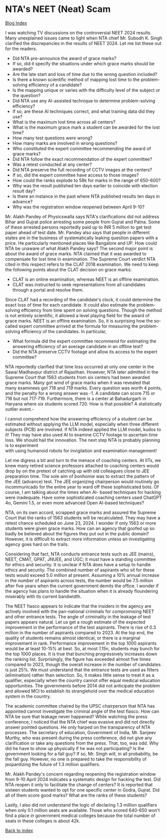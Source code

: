 # NTA's NEET (Neat) Scam

[Blog Index](../index.md)

I was watching TV discussions on the controversial NEET 2024 results. Many unexplained issues came to 
light when NTA chief Mr. Subodh K. Singh clarified the discrepancies in the results of NEET 2024. Let 
me list these out for the readers.

- Did NTA pre-announce the award of grace marks?
- If so, did it specify the situations under which grace marks should be awarded?
- Are the late start and loss of time due to the wrong question included? 
- Is there a known scientific method of mapping lost time to the problem-solving efficiency of a candidate?
- Is the mapping unique or varies with the difficulty level of the subject or the question?
- Did NTA use any AI-assisted technique to determine problem-solving efficiency?
- If so, are these AI techniques correct, and what training data did they use?
- What is the maximum lost time across all centers?
- What is the maximum grace mark a student can be awarded for the lost time?
- How many test questions were wrong? 
- How many marks are involved in wrong questions?
- Who constituted the expert committee recommending the award of grace marks?
- Did NTA follow the exact recommendation of the expert committee?
- Was a retest conducted at any center?
- Did NTA preserve the full recording of CCTV images at the centers?
- If so, did the expert committee have access to those images?
- How could the ranks explode to 58k for marks in the range of 650-600?
- Why was the result published ten days earlier to coincide with election result day?
- Is there an instance in the past where NTA published results ten days in advance?
- Why was the registration window reopened between April 9-10? 

Mr. Alakh Pandey of Physicswalla says NTA's clarifications did not address Bihar and Gujrat 
police arresting some people from Gujrat and Patna. Some of these arrested persons reportedly paid
up to INR 5 million to get test paper ahead of test date. Mr. Pandey also says that people in 
different states are in the business of systematically leaking question papers with a price. He 
particularly mentioned places like Bangalore and UP. How could NTA be unaware of what Alakh Pandey 
says? The second major point is about the award of grace marks. NTA claimed that it was awarded to 
compensate for lost time in examination. The Supreme Court verdict NTA cited in this respect refers to
the CLAT 2018 examination. We need to keep the following points about the CLAT decision on grace marks:

- CLAT is an online examination, whereas NEET is an offline examination.
- CLAT was instructed to seek representations from all candidates through a portal and resolve them.
  
Since CLAT had a recording of the candidate's clock, it could determine the exact loss of time for each
candidate. It could also estimate the problem-solving efficiency from time spent on solving questions.
Though the method is not entirely scientific, it allowed a level playing field for the 
award of grace marks. NEET is an offline examination. So, it is surprising how the so-called expert
committee arrived at the formula for measuring the problem-solving efficiency of the candidates. In
particular,

- What formula did the expert committee recommend for estimating the answering efficiency of an average candidate in an offline test?
- Did the NTA preserve CCTV footage and allow its access to the expert committee? 

NTA reportedly clarified that time loss occurred at only one center in the Sawai Madhavpur
district of Rajasthan. However, NTA later admitted in the Supreme Court that 1563 students from six 
centers had been awarded grace marks. Many got wind of grace marks when it was revealed that
many examinees got 718 and 719 marks. Every question was worth 4 points, and the penalty for a wrong 
answer was -1.  A candidate can score 715 or 716 but not 717-719. Furthermore, there is a
center at Bahadurgarh in Haryana where six students scored 720. How is that possible? A statistically 
outlier event.-

I cannot comprehend how the answering efficiency of a student can be estimated without applying the 
LLM model, especially when three different subjects (PCB) are involved. If NTA indeed applied the LLM 
model, kudos to it! They may have also used AI to examine CCTV footage to ascertain time loss.  We 
should hail the innovation. The next step NTA is probably planning is to experiment  
with using humanoid robots for invigilation and examination management!

Let me digress a bit and turn to the menace of coaching centers. At IITs, we knew many retired science 
professors attached to coaching centers would drop by on the pretext of catching up with old 
colleagues close to JEE preparation time. The sole aim of <i>bonhomie</i> was to extract the pattern 
of the JEE (advance) test. The JEE organizing chairperson would routinely go incommunicado for the 
entire year to ward off these sophisticated bots. Of course, I am talking about the times when AI-
based techniques for hacking were inadequate. Have some sophisticated coaching centers
used ChatGPT 4o, Gemini 1.5, or even more advanced Open AI-based techniques?

NTA, on its own accord, scrapped grace marks and assured the Supreme Court that the ranks of 1563 
students will be recalculated. They may have a retest chance scheduled on June 23, 2024. I wonder if 
only 1563 or more students were given grace marks. How can an agency that goofed
up so badly be believed about the figures they put out in the public domain? However, it is difficult
to extract more information unless an investigating agency goes hard on the trails. 

Considering that fact, NTA conducts entrance tests such as JEE (mains), NEET, CMAT, GPAT, JNUEE, and 
UGC; it must have a standing committee for ethics and security. It is unclear if NTA does have a 
setup to handle ethics and security. The combined number of aspirants who sit for these tests would 
exceed 5.0 million at present. Assuming a 10% annual increase in the number of aspirants
across tests, the number would be 7.5 million after five years when the current 
government demits the office. I wonder if the agency has plans to handle the 
situation when it is already floundering miserably with its current bandwidth. 

The NEET fiasco appears to indicate that the insiders in the agency are actively involved with the 
pan-national criminals for compromising NEET and other entrance tests. 
The angle of criminality in the leakage of test papers appears natural. Let us get a
rough estimate of the expected improvement in the performance of the test aspirants. 
There is rise of 0.3 million in the number of aspirants compared to 2023. At the top end, the
quality of students remains almost identical, or there is a marginal improvement in rank. 
Performance improvement in the top 1000 aspirants would be at least 10-15% at best. So,
at most <i>1.15n</i>, students may bunch for the top 1000 places. It is true that bunching 
progressively increases down the ranking list. Surprisingly, the figure has exceeded almost
five times compared to 2023, though the overall increase in the number of candidates is just 25%. We
must understand that the entrance tests are used as filters (elimination) rather than
selection. So, it makes little sense to treat it as a qualifier, especially when the country
cannot offer equal medical education opportunities. The governments before
2014 did not anticipate the problem and allowed MCI to establish its stranglehold over the medical 
education system in the country.

The academic committee chaired by the UPSC chairperson that NTA has appointed cannot investigate
the criminal angle of the test fiasco. How can NTA be sure that leakage never happened? 
While watching the press conference, I noticed that the NTA chief was evasive and did not directly 
answer pointed questions. He only harped on the transparency of NTA processes. The secretary of 
education, Government of India, Mr. Sanjeev Murthy, who was present during the press conference, 
did not give any clarification or take any questions from the press. That, too, was odd. Why did he 
have to show up physically if he was not participating? Is the government looking for a fall guy? If
so, Mr. Singh will, in all probability, be the fall guy. However, no one is prepared to take the 
responsibility of jeopardizing the future of 1.3 million qualifiers. 

Mr. Alakh Pandey's concern regarding reopening the registration window from 9-10 April 2024 indicates 
a systematic design for hacking the test. Did NTA reopen it only to facilitate the change of centers?
It is reported that sixteen students wanted to opt for one specific center in Godra, Gujrat. Did all of
them score good marks? What are the ranks of these students?

Lastly, I also did not understand the logic of declaring 1.3 million qualifiers when only
0.1 million seats are available. Those who scored 640-650 won't find a place in government medical
colleges because the total number of seats in these colleges is about 42k. 

[Back to index](../index.md)
